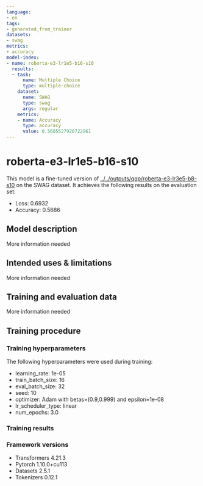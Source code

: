 ```yaml
---
language:
- en
tags:
- generated_from_trainer
datasets:
- swag
metrics:
- accuracy
model-index:
- name: roberta-e3-lr1e5-b16-s10
  results:
  - task:
      name: Multiple Choice
      type: multiple-choice
    dataset:
      name: SWAG
      type: swag
      args: regular
    metrics:
    - name: Accuracy
      type: accuracy
      value: 0.5685527920722961
---
```


<!-- This model card has been generated automatically according to the information the Trainer had access to. You
should probably proofread and complete it, then remove this comment. -->

# roberta-e3-lr1e5-b16-s10

This model is a fine-tuned version of [../../outputs/qqp/roberta-e3-lr3e5-b8-s10](https://huggingface.co/../../outputs/qqp/roberta-e3-lr3e5-b8-s10) on the SWAG dataset.
It achieves the following results on the evaluation set:
- Loss: 0.6932
- Accuracy: 0.5686

## Model description

More information needed

## Intended uses & limitations

More information needed

## Training and evaluation data

More information needed

## Training procedure

### Training hyperparameters

The following hyperparameters were used during training:
- learning_rate: 1e-05
- train_batch_size: 16
- eval_batch_size: 32
- seed: 10
- optimizer: Adam with betas=(0.9,0.999) and epsilon=1e-08
- lr_scheduler_type: linear
- num_epochs: 3.0

### Training results



### Framework versions

- Transformers 4.21.3
- Pytorch 1.10.0+cu113
- Datasets 2.5.1
- Tokenizers 0.12.1
